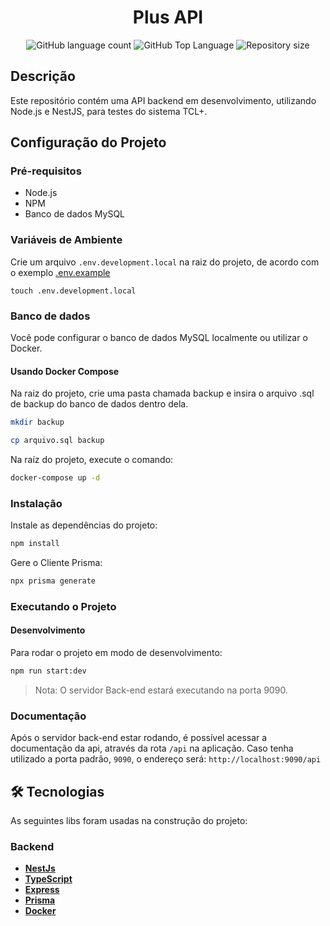 <h1 align="center">
  Plus API
</h1>

<p align="center">
  <img alt="GitHub language count" src="https://img.shields.io/github/languages/count/yagobmoreira/node-plusAPI">
  <img alt="GitHub Top Language" src="https://img.shields.io/github/languages/top/yagobmoreira/node-plusAPI" />
  <img alt="Repository size" src="https://img.shields.io/github/repo-size/yagobmoreira/node-plusAPI">
</p>


## Descrição

Este repositório contém uma API backend em desenvolvimento, utilizando Node.js e NestJS, para testes do sistema TCL+.

## Configuração do Projeto

### Pré-requisitos

- Node.js
- NPM
- Banco de dados MySQL

### Variáveis de Ambiente

Crie um arquivo `.env.development.local` na raiz do projeto, de acordo com o exemplo [.env.example](/.env.example)

```shell
touch .env.development.local
```

### Banco de dados

Você pode configurar o banco de dados MySQL localmente ou utilizar o Docker.

#### Usando Docker Compose

Na raiz do projeto, crie uma pasta chamada backup e insira o arquivo .sql de backup do banco de dados dentro dela.

```bash
mkdir backup
```

```bash
cp arquivo.sql backup
```

Na raíz do projeto, execute o comando:

```bash
docker-compose up -d
```

### Instalação

Instale as dependências do projeto:

```bash
npm install
```

Gere o Cliente Prisma:

```bash
npx prisma generate
```

### Executando o Projeto

#### Desenvolvimento

Para rodar o projeto em modo de desenvolvimento:

```bash
npm run start:dev
```

>Nota: O servidor Back-end estará executando na porta 9090.


### Documentação

Após o servidor back-end estar rodando, é possível acessar a documentação da api, através da rota `/api` na aplicação. Caso tenha utilizado a porta padrão, `9090`, o endereço será: `http://localhost:9090/api`

## 🛠 Tecnologias

As seguintes libs foram usadas na construção do projeto:

### Backend
- **[NestJs](https://docs.nestjs.com/)**
- **[TypeScript](https://www.typescriptlang.org/)**
- **[Express](https://expressjs.com/)**
- **[Prisma](https://www.prisma.io/)**
- **[Docker](https://www.docker.com/)**


